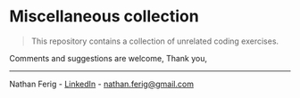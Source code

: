 # Miscellaneous collection

> This repository contains a collection of unrelated coding exercises.

Comments and suggestions are welcome,
Thank you,

---

Nathan Ferig - [LinkedIn](https://www.linkedin.com/in/nathanferig/ "LinkedIn") - nathan.ferig@gmail.com